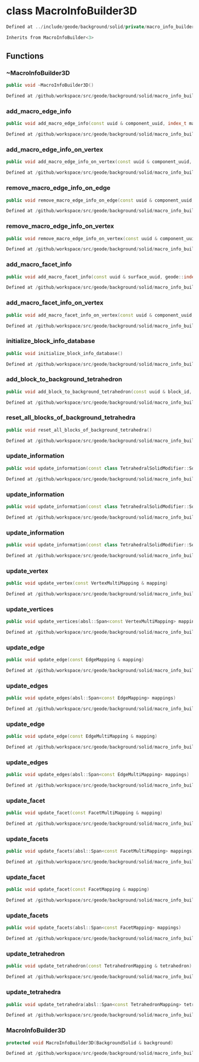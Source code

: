# class MacroInfoBuilder3D

```cpp
Defined at ../include/geode/background/solid/private/macro_info_builder.h#28
```

```cpp
Inherits from MacroInfoBuilder<3>
```



## Functions

### ~MacroInfoBuilder3D

```cpp
public void ~MacroInfoBuilder3D()
```

```cpp
Defined at /github/workspace/src/geode/background/solid/macro_info_builder.cpp#356
```

### add_macro_edge_info

```cpp
public void add_macro_edge_info(const uuid & component_uuid, index_t macro_edge_id, Span background_solid_edge_ids)
```

```cpp
Defined at /github/workspace/src/geode/background/solid/macro_info_builder.cpp#360
```

### add_macro_edge_info_on_vertex

```cpp
public void add_macro_edge_info_on_vertex(const uuid & component_uuid, index_t macro_edge_id, index_t background_solid_vertex_id)
```

```cpp
Defined at /github/workspace/src/geode/background/solid/macro_info_builder.cpp#369
```

### remove_macro_edge_info_on_edge

```cpp
public void remove_macro_edge_info_on_edge(const uuid & component_uuid, index_t macro_edge_id, index_t background_solid_edge_id)
```

```cpp
Defined at /github/workspace/src/geode/background/solid/macro_info_builder.cpp#378
```

### remove_macro_edge_info_on_vertex

```cpp
public void remove_macro_edge_info_on_vertex(const uuid & component_uuid, index_t macro_edge_id, index_t background_solid_vertex_id)
```

```cpp
Defined at /github/workspace/src/geode/background/solid/macro_info_builder.cpp#387
```

### add_macro_facet_info

```cpp
public void add_macro_facet_info(const uuid & surface_uuid, geode::index_t macro_polygon_id, Span background_solid_facets_id)
```

```cpp
Defined at /github/workspace/src/geode/background/solid/macro_info_builder.cpp#396
```

### add_macro_facet_info_on_vertex

```cpp
public void add_macro_facet_info_on_vertex(const uuid & component_uuid, index_t macro_facet_id, index_t background_solid_vertex_id)
```

```cpp
Defined at /github/workspace/src/geode/background/solid/macro_info_builder.cpp#405
```

### initialize_block_info_database

```cpp
public void initialize_block_info_database()
```

```cpp
Defined at /github/workspace/src/geode/background/solid/macro_info_builder.cpp#414
```

### add_block_to_background_tetrahedron

```cpp
public void add_block_to_background_tetrahedron(const uuid & block_id, index_t tetrahedron_id)
```

```cpp
Defined at /github/workspace/src/geode/background/solid/macro_info_builder.cpp#424
```

### reset_all_blocks_of_background_tetrahedra

```cpp
public void reset_all_blocks_of_background_tetrahedra()
```

```cpp
Defined at /github/workspace/src/geode/background/solid/macro_info_builder.cpp#419
```

### update_information

```cpp
public void update_information(const class TetrahedralSolidModifier::SolidSplitInfo & split_info)
```

```cpp
Defined at /github/workspace/src/geode/background/solid/macro_info_builder.cpp#431
```

### update_information

```cpp
public void update_information(const class TetrahedralSolidModifier::SolidSplitEdgeInfo & split_info)
```

```cpp
Defined at /github/workspace/src/geode/background/solid/macro_info_builder.cpp#437
```

### update_information

```cpp
public void update_information(const class TetrahedralSolidModifier::SolidCollapseEdgeInfo & collapse_info)
```

```cpp
Defined at /github/workspace/src/geode/background/solid/macro_info_builder.cpp#443
```

### update_vertex

```cpp
public void update_vertex(const VertexMultiMapping & mapping)
```

```cpp
Defined at /github/workspace/src/geode/background/solid/macro_info_builder.cpp#450
```

### update_vertices

```cpp
public void update_vertices(absl::Span<const VertexMultiMapping> mappings)
```

```cpp
Defined at /github/workspace/src/geode/background/solid/macro_info_builder.cpp#456
```

### update_edge

```cpp
public void update_edge(const EdgeMapping & mapping)
```

```cpp
Defined at /github/workspace/src/geode/background/solid/macro_info_builder.cpp#462
```

### update_edges

```cpp
public void update_edges(absl::Span<const EdgeMapping> mappings)
```

```cpp
Defined at /github/workspace/src/geode/background/solid/macro_info_builder.cpp#467
```

### update_edge

```cpp
public void update_edge(const EdgeMultiMapping & mapping)
```

```cpp
Defined at /github/workspace/src/geode/background/solid/macro_info_builder.cpp#473
```

### update_edges

```cpp
public void update_edges(absl::Span<const EdgeMultiMapping> mappings)
```

```cpp
Defined at /github/workspace/src/geode/background/solid/macro_info_builder.cpp#478
```

### update_facet

```cpp
public void update_facet(const FacetMultiMapping & mapping)
```

```cpp
Defined at /github/workspace/src/geode/background/solid/macro_info_builder.cpp#495
```

### update_facets

```cpp
public void update_facets(absl::Span<const FacetMultiMapping> mappings)
```

```cpp
Defined at /github/workspace/src/geode/background/solid/macro_info_builder.cpp#500
```

### update_facet

```cpp
public void update_facet(const FacetMapping & mapping)
```

```cpp
Defined at /github/workspace/src/geode/background/solid/macro_info_builder.cpp#484
```

### update_facets

```cpp
public void update_facets(absl::Span<const FacetMapping> mappings)
```

```cpp
Defined at /github/workspace/src/geode/background/solid/macro_info_builder.cpp#489
```

### update_tetrahedron

```cpp
public void update_tetrahedron(const TetrahedronMapping & tetrahedron)
```

```cpp
Defined at /github/workspace/src/geode/background/solid/macro_info_builder.cpp#506
```

### update_tetrahedra

```cpp
public void update_tetrahedra(absl::Span<const TetrahedronMapping> tetrahedra)
```

```cpp
Defined at /github/workspace/src/geode/background/solid/macro_info_builder.cpp#512
```

### MacroInfoBuilder3D

```cpp
protected void MacroInfoBuilder3D(BackgroundSolid & background)
```

```cpp
Defined at /github/workspace/src/geode/background/solid/macro_info_builder.cpp#351
```



